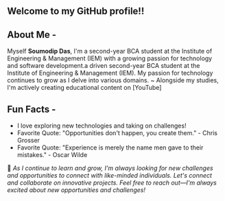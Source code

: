  ## Welcome to my GitHub profile!!
## About Me -
Myself **Soumodip Das**, 
I'm a second-year BCA student at the Institute of Engineering & Management (IEM) with a growing passion for technology and software development.a driven second-year BCA student at the Institute of Engineering & Management (IEM). My passion for technology continues to grow as I delve into various domains.
~ Alongside my studies, I'm actively creating educational content on [YouTube]
## Fun Facts -
- I love exploring new technologies and taking on challenges!
- Favorite Quote: "Opportunities don't happen, you create them." - Chris Grosser
- Favorite Quote: "Experience is merely the name men gave to their mistakes." - Oscar Wilde

🤝 _As I continue to learn and grow, I'm always looking for new challenges and opportunities to connect with like-minded individuals. Let's connect and collaborate on innovative projects. Feel free to reach out—I'm always excited about new opportunities and challenges!_






